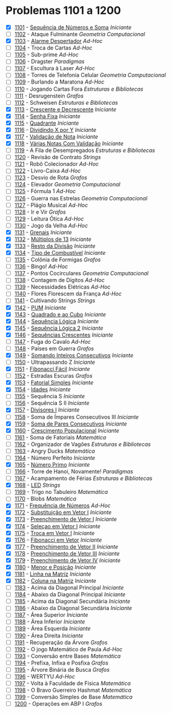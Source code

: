 # Problemas 1101 a 1200

  - [x] [1101](https://www.urionlinejudge.com.br/judge/pt/problems/view/1101) - [Sequência de Números e Soma](https://github.com/potigol/URI-Potigol/blob/master/src/1101-1200/1101.poti) *Iniciante*
  - [ ] [1102](https://www.urionlinejudge.com.br/judge/pt/problems/view/1102) - Ataque Fulminante *Geometria Computacional*
  - [x] [1103](https://www.urionlinejudge.com.br/judge/pt/problems/view/1103) - [Alarme Despertador](https://github.com/potigol/URI-Potigol/blob/master/src/1101-1200/1103.poti) *Ad-Hoc*
  - [ ] [1104](https://www.urionlinejudge.com.br/judge/pt/problems/view/1104) - Troca de Cartas *Ad-Hoc*
  - [ ] [1105](https://www.urionlinejudge.com.br/judge/pt/problems/view/1105) - Sub-prime *Ad-Hoc*
  - [ ] [1106](https://www.urionlinejudge.com.br/judge/pt/problems/view/1106) - Dragster *Paradigmas*
  - [ ] [1107](https://www.urionlinejudge.com.br/judge/pt/problems/view/1107) - Escultura à Laser *Ad-Hoc*
  - [ ] [1108](https://www.urionlinejudge.com.br/judge/pt/problems/view/1108) - Torres de Telefonia Celular *Geometria Computacional*
  - [ ] [1109](https://www.urionlinejudge.com.br/judge/pt/problems/view/1109) - Burlando a Maratona *Ad-Hoc*
  - [ ] [1110](https://www.urionlinejudge.com.br/judge/pt/problems/view/1110) - Jogando Cartas Fora *Estruturas e Bibliotecas*
  - [ ] [1111](https://www.urionlinejudge.com.br/judge/pt/problems/view/1111) - Desrugenstein *Grafos*
  - [ ] [1112](https://www.urionlinejudge.com.br/judge/pt/problems/view/1112) - Schweisen *Estruturas e Bibliotecas*
  - [x] [1113](https://www.urionlinejudge.com.br/judge/pt/problems/view/1113) - [Crescente e Decrescente](https://github.com/potigol/URI-Potigol/blob/master/src/1101-1200/1113.poti) *Iniciante*
  - [x] [1114](https://www.urionlinejudge.com.br/judge/pt/problems/view/1114) - [Senha Fixa](https://github.com/potigol/URI-Potigol/blob/master/src/1101-1200/1114.poti) *Iniciante*
  - [x] [1115](https://www.urionlinejudge.com.br/judge/pt/problems/view/1115) - [Quadrante](https://github.com/potigol/URI-Potigol/blob/master/src/1101-1200/1115.poti) *Iniciante*
  - [x] [1116](https://www.urionlinejudge.com.br/judge/pt/problems/view/1116) - [Dividindo X por Y](https://github.com/potigol/URI-Potigol/blob/master/src/1101-1200/1116.poti) *Iniciante*
  - [x] [1117](https://www.urionlinejudge.com.br/judge/pt/problems/view/1117) - [Validação de Nota](https://github.com/potigol/URI-Potigol/blob/master/src/1101-1200/1117.poti) *Iniciante*
  - [x] [1118](https://www.urionlinejudge.com.br/judge/pt/problems/view/1118) - [Várias Notas Com Validação](https://github.com/potigol/URI-Potigol/blob/master/src/1101-1200/1118.poti) *Iniciante*
  - [ ] [1119](https://www.urionlinejudge.com.br/judge/pt/problems/view/1119) - A Fila de Desempregados *Estruturas e Bibliotecas*
  - [ ] [1120](https://www.urionlinejudge.com.br/judge/pt/problems/view/1120) - Revisão de Contrato *Strings*
  - [ ] [1121](https://www.urionlinejudge.com.br/judge/pt/problems/view/1121) - Robô Colecionador *Ad-Hoc*
  - [ ] [1122](https://www.urionlinejudge.com.br/judge/pt/problems/view/1122) - Livro-Caixa *Ad-Hoc*
  - [ ] [1123](https://www.urionlinejudge.com.br/judge/pt/problems/view/1123) - Desvio de Rota *Grafos*
  - [ ] [1124](https://www.urionlinejudge.com.br/judge/pt/problems/view/1124) - Elevador *Geometria Computacional*
  - [ ] [1125](https://www.urionlinejudge.com.br/judge/pt/problems/view/1125) - Fórmula 1 *Ad-Hoc*
  - [ ] [1126](https://www.urionlinejudge.com.br/judge/pt/problems/view/1126) - Guerra nas Estrelas *Geometria Computacional*
  - [ ] [1127](https://www.urionlinejudge.com.br/judge/pt/problems/view/1127) - Plágio Musical *Ad-Hoc*
  - [ ] [1128](https://www.urionlinejudge.com.br/judge/pt/problems/view/1128) - Ir e Vir *Grafos*
  - [ ] [1129](https://www.urionlinejudge.com.br/judge/pt/problems/view/1129) - Leitura Ótica *Ad-Hoc*
  - [ ] [1130](https://www.urionlinejudge.com.br/judge/pt/problems/view/1130) - Jogo da Velha *Ad-Hoc*
  - [x] [1131](https://www.urionlinejudge.com.br/judge/pt/problems/view/1131) - [Grenais](https://github.com/potigol/URI-Potigol/blob/master/src/1101-1200/1131.poti) *Iniciante*
  - [x] [1132](https://www.urionlinejudge.com.br/judge/pt/problems/view/1132) - [Múltiplos de 13](https://github.com/potigol/URI-Potigol/blob/master/src/1101-1200/1132.poti) *Iniciante*
  - [x] [1133](https://www.urionlinejudge.com.br/judge/pt/problems/view/1133) - [Resto da Divisão](https://github.com/potigol/URI-Potigol/blob/master/src/1101-1200/1133.poti) *Iniciante*
  - [x] [1134](https://www.urionlinejudge.com.br/judge/pt/problems/view/1134) - [Tipo de Combustível](https://github.com/potigol/URI-Potigol/blob/master/src/1101-1200/1134.poti) *Iniciante*
  - [ ] [1135](https://www.urionlinejudge.com.br/judge/pt/problems/view/1135) - Colônia de Formigas *Grafos*
  - [ ] [1136](https://www.urionlinejudge.com.br/judge/pt/problems/view/1136) - Bingo! *Ad-Hoc*
  - [ ] [1137](https://www.urionlinejudge.com.br/judge/pt/problems/view/1137) - Pontos Cocirculares *Geometria Computacional*
  - [ ] [1138](https://www.urionlinejudge.com.br/judge/pt/problems/view/1138) - Contagem de Dígitos *Ad-Hoc*
  - [ ] [1139](https://www.urionlinejudge.com.br/judge/pt/problems/view/1139) - Necessidades Elétricas *Ad-Hoc*
  - [ ] [1140](https://www.urionlinejudge.com.br/judge/pt/problems/view/1140) - Flores Florescem da França *Ad-Hoc*
  - [ ] [1141](https://www.urionlinejudge.com.br/judge/pt/problems/view/1141) - Cultivando Strings *Strings*
  - [x] [1142](https://www.urionlinejudge.com.br/judge/pt/problems/view/1142) - [PUM](https://github.com/potigol/URI-Potigol/blob/master/src/1101-1200/1142.poti) *Iniciante*
  - [x] [1143](https://www.urionlinejudge.com.br/judge/pt/problems/view/1143) - [Quadrado e ao Cubo](https://github.com/potigol/URI-Potigol/blob/master/src/1101-1200/1143.poti) *Iniciante*
  - [x] [1144](https://www.urionlinejudge.com.br/judge/pt/problems/view/1144) - [Sequência Lógica](https://github.com/potigol/URI-Potigol/blob/master/src/1101-1200/1144.poti) *Iniciante*
  - [x] [1145](https://www.urionlinejudge.com.br/judge/pt/problems/view/1145) - [Sequência Lógica 2](https://github.com/potigol/URI-Potigol/blob/master/src/1101-1200/1145.poti) *Iniciante*
  - [x] [1146](https://www.urionlinejudge.com.br/judge/pt/problems/view/1146) - [Sequências Crescentes](https://github.com/potigol/URI-Potigol/blob/master/src/1101-1200/1146.poti) *Iniciante*
  - [ ] [1147](https://www.urionlinejudge.com.br/judge/pt/problems/view/1147) - Fuga do Cavalo *Ad-Hoc*
  - [ ] [1148](https://www.urionlinejudge.com.br/judge/pt/problems/view/1148) - Países em Guerra *Grafos*
  - [x] [1149](https://www.urionlinejudge.com.br/judge/pt/problems/view/1149) - [Somando Inteiros Consecutivos](https://github.com/potigol/URI-Potigol/blob/master/src/1101-1200/1149.poti) *Iniciante*
  - [ ] [1150](https://www.urionlinejudge.com.br/judge/pt/problems/view/1150) - Ultrapassando Z *Iniciante*
  - [x] [1151](https://www.urionlinejudge.com.br/judge/pt/problems/view/1151) - [Fibonacci Fácil](https://github.com/potigol/URI-Potigol/blob/master/src/1101-1200/1151.poti) *Iniciante*
  - [ ] [1152](https://www.urionlinejudge.com.br/judge/pt/problems/view/1152) - Estradas Escuras *Grafos*
  - [x] [1153](https://www.urionlinejudge.com.br/judge/pt/problems/view/1153) - [Fatorial Simples](https://github.com/potigol/URI-Potigol/blob/master/src/1101-1200/1153.poti) *Iniciante*
  - [x] [1154](https://www.urionlinejudge.com.br/judge/pt/problems/view/1154) - [Idades](https://github.com/potigol/URI-Potigol/blob/master/src/1101-1200/1154.poti) *Iniciante*
  - [ ] [1155](https://www.urionlinejudge.com.br/judge/pt/problems/view/1155) - Sequência S *Iniciante*
  - [ ] [1156](https://www.urionlinejudge.com.br/judge/pt/problems/view/1156) - Sequência S II *Iniciante*
  - [x] [1157](https://www.urionlinejudge.com.br/judge/pt/problems/view/1157) - [Divisores I](https://github.com/potigol/URI-Potigol/blob/master/src/1101-1200/1157.poti) *Iniciante*
  - [ ] [1158](https://www.urionlinejudge.com.br/judge/pt/problems/view/1158) - Soma de Ímpares Consecutivos III *Iniciante*
  - [x] [1159](https://www.urionlinejudge.com.br/judge/pt/problems/view/1159) - [Soma de Pares Consecutivos](https://github.com/potigol/URI-Potigol/blob/master/src/1101-1200/1159.poti) *Iniciante*
  - [x] [1160](https://www.urionlinejudge.com.br/judge/pt/problems/view/1160) - [Crescimento Populacional](https://github.com/potigol/URI-Potigol/blob/master/src/1101-1200/1160.poti) *Iniciante*
  - [ ] [1161](https://www.urionlinejudge.com.br/judge/pt/problems/view/1161) - Soma de Fatoriais *Matemática*
  - [ ] [1162](https://www.urionlinejudge.com.br/judge/pt/problems/view/1162) - Organizador de Vagões *Estruturas e Bibliotecas*
  - [ ] [1163](https://www.urionlinejudge.com.br/judge/pt/problems/view/1163) - Angry Ducks *Matemática*
  - [ ] [1164](https://www.urionlinejudge.com.br/judge/pt/problems/view/1164) - Número Perfeito *Iniciante*
  - [x] [1165](https://www.urionlinejudge.com.br/judge/pt/problems/view/1165) - [Número Primo](https://github.com/potigol/URI-Potigol/blob/master/src/1101-1200/1165.poti) *Iniciante*
  - [ ] [1166](https://www.urionlinejudge.com.br/judge/pt/problems/view/1166) - Torre de Hanoi, Novamente! *Paradigmas*
  - [ ] [1167](https://www.urionlinejudge.com.br/judge/pt/problems/view/1167) - Acampamento de Férias *Estruturas e Bibliotecas*
  - [x] [1168](https://www.urionlinejudge.com.br/judge/pt/problems/view/1168) - [LED](https://github.com/potigol/URI-Potigol/blob/master/src/1101-1200/1168.poti) *Strings*
  - [ ] [1169](https://www.urionlinejudge.com.br/judge/pt/problems/view/1169) - Trigo no Tabuleiro *Matemática*
  - [ ] [1170](https://www.urionlinejudge.com.br/judge/pt/problems/view/1170) - Blobs *Matemática*
  - [x] [1171](https://www.urionlinejudge.com.br/judge/pt/problems/view/1171) - [Frequência de Números](https://github.com/potigol/URI-Potigol/blob/master/src/1101-1200/1171.poti) *Ad-Hoc*
  - [x] [1172](https://www.urionlinejudge.com.br/judge/pt/problems/view/1172) - [Substituição em Vetor I](https://github.com/potigol/URI-Potigol/blob/master/src/1101-1200/1172.poti) *Iniciante*
  - [x] [1173](https://www.urionlinejudge.com.br/judge/pt/problems/view/1173) - [Preenchimento de Vetor I](https://github.com/potigol/URI-Potigol/blob/master/src/1101-1200/1173.poti) *Iniciante*
  - [x] [1174](https://www.urionlinejudge.com.br/judge/pt/problems/view/1174) - [Seleçao em Vetor I](https://github.com/potigol/URI-Potigol/blob/master/src/1101-1200/1174.poti) *Iniciante*
  - [x] [1175](https://www.urionlinejudge.com.br/judge/pt/problems/view/1175) - [Troca em Vetor I](https://github.com/potigol/URI-Potigol/blob/master/src/1101-1200/1175.poti) *Iniciante*
  - [x] [1176](https://www.urionlinejudge.com.br/judge/pt/problems/view/1176) - [Fibonacci em Vetor](https://github.com/potigol/URI-Potigol/blob/master/src/1101-1200/1176.poti) *Iniciante*
  - [x] [1177](https://www.urionlinejudge.com.br/judge/pt/problems/view/1177) - [Preenchimento de Vetor II](https://github.com/potigol/URI-Potigol/blob/master/src/1101-1200/1177.poti) *Iniciante*
  - [x] [1178](https://www.urionlinejudge.com.br/judge/pt/problems/view/1178) - [Preenchimento de Vetor III](https://github.com/potigol/URI-Potigol/blob/master/src/1101-1200/1178.poti) *Iniciante*
  - [x] [1179](https://www.urionlinejudge.com.br/judge/pt/problems/view/1179) - [Preenchimento de Vetor IV](https://github.com/potigol/URI-Potigol/blob/master/src/1101-1200/1179.poti) *Iniciante*
  - [x] [1180](https://www.urionlinejudge.com.br/judge/pt/problems/view/1180) - [Menor e Posição](https://github.com/potigol/URI-Potigol/blob/master/src/1101-1200/1180.poti) *Iniciante*
  - [x] [1181](https://www.urionlinejudge.com.br/judge/pt/problems/view/1181) - [Linha na Matriz](https://github.com/potigol/URI-Potigol/blob/master/src/1101-1200/1181.poti) *Iniciante*
  - [x] [1182](https://www.urionlinejudge.com.br/judge/pt/problems/view/1182) - [Coluna na Matriz](https://github.com/potigol/URI-Potigol/blob/master/src/1101-1200/1182.poti) *Iniciante*
  - [ ] [1183](https://www.urionlinejudge.com.br/judge/pt/problems/view/1183) - Acima da Diagonal Principal *Iniciante*
  - [ ] [1184](https://www.urionlinejudge.com.br/judge/pt/problems/view/1184) - Abaixo da Diagonal Principal *Iniciante*
  - [ ] [1185](https://www.urionlinejudge.com.br/judge/pt/problems/view/1185) - Acima da Diagonal Secundária *Iniciante*
  - [ ] [1186](https://www.urionlinejudge.com.br/judge/pt/problems/view/1186) - Abaixo da Diagonal Secundária *Iniciante*
  - [ ] [1187](https://www.urionlinejudge.com.br/judge/pt/problems/view/1187) - Área Superior *Iniciante*
  - [ ] [1188](https://www.urionlinejudge.com.br/judge/pt/problems/view/1188) - Área Inferior *Iniciante*
  - [ ] [1189](https://www.urionlinejudge.com.br/judge/pt/problems/view/1189) - Área Esquerda *Iniciante*
  - [ ] [1190](https://www.urionlinejudge.com.br/judge/pt/problems/view/1190) - Área Direita *Iniciante*
  - [ ] [1191](https://www.urionlinejudge.com.br/judge/pt/problems/view/1191) - Recuperação da Árvore *Grafos*
  - [ ] [1192](https://www.urionlinejudge.com.br/judge/pt/problems/view/1192) - O jogo Matemático de Paula *Ad-Hoc*
  - [ ] [1193](https://www.urionlinejudge.com.br/judge/pt/problems/view/1193) - Conversão entre Bases *Matemática*
  - [ ] [1194](https://www.urionlinejudge.com.br/judge/pt/problems/view/1194) - Prefixa, Infixa e Posfixa *Grafos*
  - [ ] [1195](https://www.urionlinejudge.com.br/judge/pt/problems/view/1195) - Árvore Binária de Busca *Grafos*
  - [ ] [1196](https://www.urionlinejudge.com.br/judge/pt/problems/view/1196) - WERTYU *Ad-Hoc*
  - [ ] [1197](https://www.urionlinejudge.com.br/judge/pt/problems/view/1197) - Volta à Faculdade de Física *Matemática*
  - [ ] [1198](https://www.urionlinejudge.com.br/judge/pt/problems/view/1198) - O Bravo Guerreiro Hashmat *Matemática*
  - [ ] [1199](https://www.urionlinejudge.com.br/judge/pt/problems/view/1199) - Conversão Simples de Base *Matemática*
  - [ ] [1200](https://www.urionlinejudge.com.br/judge/pt/problems/view/1200) - Operações em ABP I *Grafos*